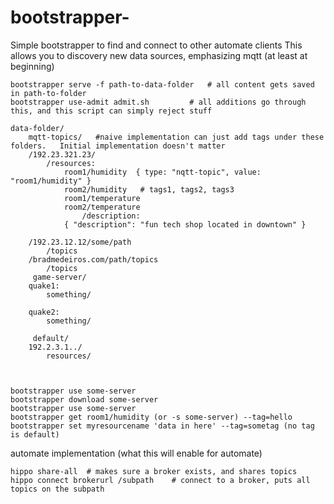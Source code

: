 # bootstrapper-
Simple bootstrapper to find and connect to other automate clients 
This allows you to discovery new data sources, emphasizing mqtt (at least at beginning)

~~~~
bootstrapper serve -f path-to-data-folder	# all content gets saved in path-to-folder 
bootstrapper use-admit admit.sh 		# all additions go through this, and this script can simply reject stuff

data-folder/
    mqtt-topics/   #naive implementation can just add tags under these folders.   Initial implementation doesn't matter
	/192.23.321.23/
		/resources:
			room1/humidity  { type: "nqtt-topic", value: "room1/humidity" }
			room2/humidity   # tags1, tags2, tags3
			room1/temperature
			room2/temperature
                /description:
			{ "description": "fun tech shop located in downtown" }		
		
	/192.23.12.12/some/path
		/topics	
	/bradmedeiros.com/path/topics
		/topics
     game-server/
	quake1:
		something/	
		
	quake2:
		something/

     default/
	192.2.3.1../
		resources/
				


bootstrapper use some-server 
bootstrapper download some-server
bootstrapper use some-server
bootstrapper get room1/humidity (or -s some-server) --tag=hello
bootstrapper set myresourcename 'data in here' --tag=sometag (no tag is default)

~~~~


automate implementation (what this will enable for automate)
~~~~
hippo share-all  # makes sure a broker exists, and shares topics
hippo connect brokerurl /subpath 	# connect to a broker, puts all topics on the subpath 
~~~~
